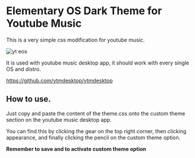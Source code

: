 # Elementary OS Dark Theme for Youtube Music

This is a very simple css modification for youtube music.

![yt eos](https://i.imgur.com/j9ws24o.jpg)

It is used with youtube music desktop app, it should work with every single OS and distro.

https://github.com/ytmdesktop/ytmdesktop

## How to use.

Just copy and paste the content of the theme.css onto the custom theme section on the youtube music desktop app.

You can find this by clicking the gear on the top right corner, then clicking appearance, and finally clicking the pencil on the custom theme option. 

**Remember to save and to activate custom theme option**